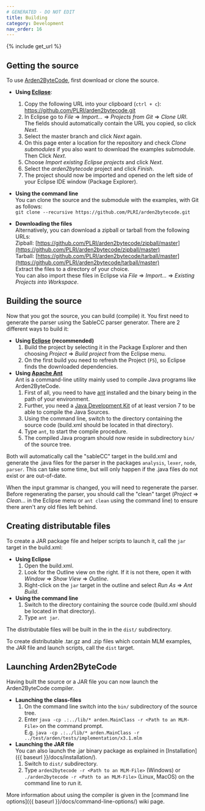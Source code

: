 ```yaml
---
# GENERATED - DO NOT EDIT
title: Building
category: Development
nav_order: 16
---
```

{% include get_url %}
## Getting the source
To use [Arden2ByteCode](https://github.com/PLRI/arden2bytecode), first download or clone the source.

- **Using [Eclipse](https://eclipse.org/)**:
  1. Copy the following URL into your clipboard (`ctrl + c`): https://github.com/PLRI/arden2bytecode.git  
  1. In Eclipse go to *File* &rArr; *Import&hellip;* &rArr; *Projects from Git* &rArr; *Clone URI*. The fields should automatically contain the URL you copied, so click *Next*.
  1. Select the master branch and click *Next* again.
  1. On this page enter a location for the repository and check *Clone submodules* if you also want to download the examples submodule. Then Click *Next*.
  1. Choose *Import existing Eclipse projects* and click *Next*.
  1. Select the *arden2bytecode* project and click *Finish*.
  1. The project should now be imported and opened on the left side of your Eclipse IDE window (Package Explorer).

- **Using the command line**  
You can clone the source and the submodule with the examples, with Git as follows:  
`git clone --recursive https://github.com/PLRI/arden2bytecode.git`

- **Downloading the files**  
Alternatively, you can download a zipball or tarball from the following URLs:  
Zipball: [https://github.com/PLRI/arden2bytecode/zipball/master](https://github.com/PLRI/arden2bytecode/zipball/master)  
Tarball: [https://github.com/PLRI/arden2bytecode/tarball/master](https://github.com/PLRI/arden2bytecode/tarball/master)  
Extract the files to a directory of your choice.  
You can also import these files in Eclipse via *File* &rArr; *Import&hellip;* &rArr; *Existing Projects into Workspace*.


## Building the source
Now that you got the source, you can build (compile) it. You first need to generate the parser using the SableCC parser generator. There are 2 different ways to build it:

- **Using [Eclipse](https://eclipse.org/) (recommended)**  
   1. Build the project by selecting it in the Package Explorer and then choosing *Project* &rArr; *Build project* from the Eclipse menu.
   1. On the first build you need to refresh the Project (`F5`), so Eclipse finds the downloaded dependencies. 
- **Using [Apache Ant](http://ant.apache.org/)**  
   Ant is a command-line utility mainly used to compile Java programs like Arden2ByteCode.  
   1. First of all, you need to have [ant](http://ant.apache.org/) installed and the binary being in the path of your environment.
   1. Further, you need a [Java Development Kit](http://www.oracle.com/technetwork/java/javase/downloads/index.html) of at least version 7 to be able to compile the Java Sources.
   1. Using the command line, switch to the directory containing the source code (build.xml should be located in that directory).
   1. Type `ant`, to start the compile procedure. 
   1. The compiled Java program should now reside in subdirectory `bin/` of the source tree.  

Both will automatically call the "sableCC" target in the build.xml and generate the .java files for the parser in the packages `analysis`, `lexer`, `node`, `parser`. This can take some time, but will only happen if the .java files do not exist or are out-of-date.

When the input grammar is changed, you will need to regenerate the parser. Before regenerating the parser, you should call the "clean" target (*Project* &rArr; *Clean&hellip;* in the Eclipse menu or `ant clean` using the command line) to ensure there aren't any old files left behind.


## Creating distributable files

To create a JAR package file and helper scripts to launch it, call the `jar` target in the build.xml:

- **Using Eclipse**  
  1. Open the build.xml.
  1. Look for the Outline view on the right. If it is not there, open it with *Window* &rArr; *Show View* &rArr; *Outline*.
  1. Right-click on the `jar` target in the outline and select *Run As* &rArr; *Ant Build*.
- **Using the command line**  
  1. Switch to the directory containing the source code (build.xml should be located in that directory).
  1. Type `ant jar`.

The distributable files will be built in the in the `dist/` subdirectory.

To create distributable .tar.gz and .zip files which contain MLM examples, the JAR file and launch scripts, call the `dist` target. 


## Launching Arden2ByteCode
Having built the source or a JAR file you can now launch the Arden2ByteCode compiler.

- **Launching the class-files**  
  1. On the command line switch into the `bin/` subdirectory of the source tree.
  1. Enter `java -cp .:../lib/* arden.MainClass -r <Path to an MLM-File>` on the command prompt.  
   E.g. `java -cp .:../lib/* arden.MainClass -r ../test/arden/tests/implementation/x3.1.mlm`
- **Launching the JAR file**  
You can also launch the .jar binary package as explained in [Installation]({{ baseurl }}/docs/installation/).
  1. Switch to `dist/` subdirectory.
  1. Type `arden2bytecode -r <Path to an MLM-File>` (Windows) or `./arden2bytecode -r <Path to an MLM-File>` (Linux, MacOS) on the command line to run it.  

More information about using the compiler is given in the [command line options]({{ baseurl }}/docs/command-line-options/) wiki page.
